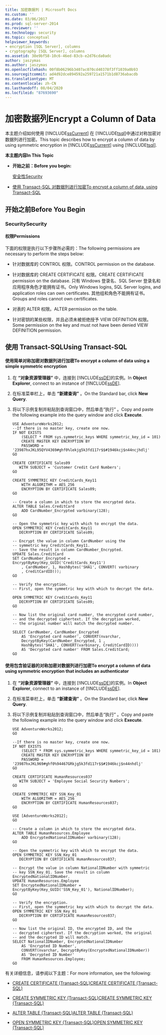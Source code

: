 ```yaml
---
title: 加密数据列 | Microsoft Docs
ms.custom: ''
ms.date: 03/06/2017
ms.prod: sql-server-2014
ms.reviewer: ''
ms.technology: security
ms.topic: conceptual
helpviewer_keywords:
- encryption [SQL Server], columns
- cryptography [SQL Server], columns
ms.assetid: 38e9bf58-10c6-46ed-83cb-e2d76cda0adc
author: jaszymas
ms.author: jaszymas
ms.openlocfilehash: 00f8b06296b3407ac070cd40378f3ff1039a0b93
ms.sourcegitcommit: ad4d92dce894592a259721a1571b1d8736abacdb
ms.translationtype: MT
ms.contentlocale: zh-CN
ms.lasthandoff: 08/04/2020
ms.locfileid: "87693690"
---
```

# <a name="encrypt-a-column-of-data"></a><span data-ttu-id="adcb2-102">加密数据列</span><span class="sxs-lookup"><span data-stu-id="adcb2-102">Encrypt a Column of Data</span></span>
  <span data-ttu-id="adcb2-103">本主题介绍如何使用 [!INCLUDE[ssCurrent](../../../includes/sscurrent-md.md)] 在 [!INCLUDE[tsql](../../../includes/tsql-md.md)]中通过对称加密对数据列进行加密。</span><span class="sxs-lookup"><span data-stu-id="adcb2-103">This topic describes how to encrypt a column of data by using symmetric encryption in [!INCLUDE[ssCurrent](../../../includes/sscurrent-md.md)] using [!INCLUDE[tsql](../../../includes/tsql-md.md)].</span></span>  
  
 <span data-ttu-id="adcb2-104">**本主题内容**</span><span class="sxs-lookup"><span data-stu-id="adcb2-104">**In This Topic**</span></span>  
  
-   <span data-ttu-id="adcb2-105">**开始之前：**</span><span class="sxs-lookup"><span data-stu-id="adcb2-105">**Before you begin:**</span></span>  
  
     [<span data-ttu-id="adcb2-106">安全性</span><span class="sxs-lookup"><span data-stu-id="adcb2-106">Security</span></span>](#Security)  
  
-   [<span data-ttu-id="adcb2-107">使用 Transact-SQL 对数据列进行加密</span><span class="sxs-lookup"><span data-stu-id="adcb2-107">To encrypt a column of data, using Transact-SQL</span></span>](#TsqlProcedure)  
  
##  <a name="before-you-begin"></a><a name="BeforeYouBegin"></a> <span data-ttu-id="adcb2-108">开始之前</span><span class="sxs-lookup"><span data-stu-id="adcb2-108">Before You Begin</span></span>  
  
###  <a name="security"></a><a name="Security"></a> <span data-ttu-id="adcb2-109">Security</span><span class="sxs-lookup"><span data-stu-id="adcb2-109">Security</span></span>  
  
####  <a name="permissions"></a><a name="Permissions"></a> <span data-ttu-id="adcb2-110">权限</span><span class="sxs-lookup"><span data-stu-id="adcb2-110">Permissions</span></span>  
 <span data-ttu-id="adcb2-111">下面的权限是执行以下步骤所必需的：</span><span class="sxs-lookup"><span data-stu-id="adcb2-111">The following permissions are necessary to perform the steps below:</span></span>  
  
-   <span data-ttu-id="adcb2-112">针对数据库的 CONTROL 权限。</span><span class="sxs-lookup"><span data-stu-id="adcb2-112">CONTROL permission on the database.</span></span>  
  
-   <span data-ttu-id="adcb2-113">针对数据库的 CREATE CERTIFICATE 权限。</span><span class="sxs-lookup"><span data-stu-id="adcb2-113">CREATE CERTIFICATE permission on the database.</span></span> <span data-ttu-id="adcb2-114">只有 Windows 登录名、SQL Server 登录名和应用程序角色才能拥有证书。</span><span class="sxs-lookup"><span data-stu-id="adcb2-114">Only Windows logins, SQL Server logins, and application roles can own certificates.</span></span> <span data-ttu-id="adcb2-115">其他组和角色不能拥有证书。</span><span class="sxs-lookup"><span data-stu-id="adcb2-115">Groups and roles cannot own certificates.</span></span>  
  
-   <span data-ttu-id="adcb2-116">对表的 ALTER 权限。</span><span class="sxs-lookup"><span data-stu-id="adcb2-116">ALTER permission on the table.</span></span>  
  
-   <span data-ttu-id="adcb2-117">针对密钥的某些权限，并且必须未被拒绝授予 VIEW DEFINITION 权限。</span><span class="sxs-lookup"><span data-stu-id="adcb2-117">Some permission on the key and must not have been denied VIEW DEFINITION permission.</span></span>  
  
##  <a name="using-transact-sql"></a><a name="TsqlProcedure"></a> <span data-ttu-id="adcb2-118">使用 Transact-SQL</span><span class="sxs-lookup"><span data-stu-id="adcb2-118">Using Transact-SQL</span></span>  
  
#### <a name="to-encrypt-a-column-of-data-using-a-simple-symmetric-encryption"></a><span data-ttu-id="adcb2-119">使用简单对称加密对数据列进行加密</span><span class="sxs-lookup"><span data-stu-id="adcb2-119">To encrypt a column of data using a simple symmetric encryption</span></span>  
  
1.  <span data-ttu-id="adcb2-120">在 **“对象资源管理器”** 中，连接到 [!INCLUDE[ssDE](../../../includes/ssde-md.md)]的实例。</span><span class="sxs-lookup"><span data-stu-id="adcb2-120">In **Object Explorer**, connect to an instance of [!INCLUDE[ssDE](../../../includes/ssde-md.md)].</span></span>  
  
2.  <span data-ttu-id="adcb2-121">在标准菜单栏上，单击 **“新建查询”** 。</span><span class="sxs-lookup"><span data-stu-id="adcb2-121">On the Standard bar, click **New Query**.</span></span>  
  
3.  <span data-ttu-id="adcb2-122">将以下示例复制并粘贴到查询窗口中，然后单击“执行” 。</span><span class="sxs-lookup"><span data-stu-id="adcb2-122">Copy and paste the following example into the query window and click **Execute**.</span></span>  
  
    ```  
    USE AdventureWorks2012;  
    --If there is no master key, create one now.   
    IF NOT EXISTS   
        (SELECT * FROM sys.symmetric_keys WHERE symmetric_key_id = 101)  
        CREATE MASTER KEY ENCRYPTION BY   
        PASSWORD = '23987hxJKL95QYV4369#ghf0%lekjg5k3fd117r$$#1946kcj$n44ncjhdlj'  
    GO  
  
    CREATE CERTIFICATE Sales09  
       WITH SUBJECT = 'Customer Credit Card Numbers';  
    GO  
  
    CREATE SYMMETRIC KEY CreditCards_Key11  
        WITH ALGORITHM = AES_256  
        ENCRYPTION BY CERTIFICATE Sales09;  
    GO  
  
    -- Create a column in which to store the encrypted data.  
    ALTER TABLE Sales.CreditCard   
        ADD CardNumber_Encrypted varbinary(128);   
    GO  
  
    -- Open the symmetric key with which to encrypt the data.  
    OPEN SYMMETRIC KEY CreditCards_Key11  
       DECRYPTION BY CERTIFICATE Sales09;  
  
    -- Encrypt the value in column CardNumber using the  
    -- symmetric key CreditCards_Key11.  
    -- Save the result in column CardNumber_Encrypted.    
    UPDATE Sales.CreditCard  
    SET CardNumber_Encrypted = EncryptByKey(Key_GUID('CreditCards_Key11')  
        , CardNumber, 1, HashBytes('SHA1', CONVERT( varbinary  
        , CreditCardID)));  
    GO  
  
    -- Verify the encryption.  
    -- First, open the symmetric key with which to decrypt the data.  
  
    OPEN SYMMETRIC KEY CreditCards_Key11  
       DECRYPTION BY CERTIFICATE Sales09;  
    GO  
  
    -- Now list the original card number, the encrypted card number,  
    -- and the decrypted ciphertext. If the decryption worked,  
    -- the original number will match the decrypted number.  
  
    SELECT CardNumber, CardNumber_Encrypted   
        AS 'Encrypted card number', CONVERT(nvarchar,  
        DecryptByKey(CardNumber_Encrypted, 1 ,   
        HashBytes('SHA1', CONVERT(varbinary, CreditCardID))))  
        AS 'Decrypted card number' FROM Sales.CreditCard;  
    GO  
    ```  
  
#### <a name="to-encrypt-a-column-of-data-using-symmetric-encryption-that-includes-an-authenticator"></a><span data-ttu-id="adcb2-123">使用包含验证器的对称加密对数据列进行加密</span><span class="sxs-lookup"><span data-stu-id="adcb2-123">To encrypt a column of data using symmetric encryption that includes an authenticator</span></span>  
  
1.  <span data-ttu-id="adcb2-124">在 **“对象资源管理器”** 中，连接到 [!INCLUDE[ssDE](../../../includes/ssde-md.md)]的实例。</span><span class="sxs-lookup"><span data-stu-id="adcb2-124">In **Object Explorer**, connect to an instance of [!INCLUDE[ssDE](../../../includes/ssde-md.md)].</span></span>  
  
2.  <span data-ttu-id="adcb2-125">在标准菜单栏上，单击 **“新建查询”** 。</span><span class="sxs-lookup"><span data-stu-id="adcb2-125">On the Standard bar, click **New Query**.</span></span>  
  
3.  <span data-ttu-id="adcb2-126">将以下示例复制并粘贴到查询窗口中，然后单击“执行” 。</span><span class="sxs-lookup"><span data-stu-id="adcb2-126">Copy and paste the following example into the query window and click **Execute**.</span></span>  
  
    ```  
    USE AdventureWorks2012;  
    GO  
  
    --If there is no master key, create one now.   
    IF NOT EXISTS   
        (SELECT * FROM sys.symmetric_keys WHERE symmetric_key_id = 101)  
        CREATE MASTER KEY ENCRYPTION BY   
        PASSWORD = '23987hxJKL969#ghf0%94467GRkjg5k3fd117r$$#1946kcj$n44nhdlj'  
    GO  
  
    CREATE CERTIFICATE HumanResources037  
       WITH SUBJECT = 'Employee Social Security Numbers';  
    GO  
  
    CREATE SYMMETRIC KEY SSN_Key_01  
        WITH ALGORITHM = AES_256  
        ENCRYPTION BY CERTIFICATE HumanResources037;  
    GO  
  
    USE [AdventureWorks2012];  
    GO  
  
    -- Create a column in which to store the encrypted data.  
    ALTER TABLE HumanResources.Employee  
        ADD EncryptedNationalIDNumber varbinary(128);   
    GO  
  
    -- Open the symmetric key with which to encrypt the data.  
    OPEN SYMMETRIC KEY SSN_Key_01  
       DECRYPTION BY CERTIFICATE HumanResources037;  
  
    -- Encrypt the value in column NationalIDNumber with symmetric   
    -- key SSN_Key_01. Save the result in column EncryptedNationalIDNumber.  
    UPDATE HumanResources.Employee  
    SET EncryptedNationalIDNumber = EncryptByKey(Key_GUID('SSN_Key_01'), NationalIDNumber);  
    GO  
  
    -- Verify the encryption.  
    -- First, open the symmetric key with which to decrypt the data.  
    OPEN SYMMETRIC KEY SSN_Key_01  
       DECRYPTION BY CERTIFICATE HumanResources037;  
    GO  
  
    -- Now list the original ID, the encrypted ID, and the   
    -- decrypted ciphertext. If the decryption worked, the original  
    -- and the decrypted ID will match.  
    SELECT NationalIDNumber, EncryptedNationalIDNumber   
        AS 'Encrypted ID Number',  
        CONVERT(nvarchar, DecryptByKey(EncryptedNationalIDNumber))   
        AS 'Decrypted ID Number'  
        FROM HumanResources.Employee;  
    GO  
    ```  
  
 <span data-ttu-id="adcb2-127">有关详细信息，请参阅以下主题：</span><span class="sxs-lookup"><span data-stu-id="adcb2-127">For more information, see the following:</span></span>  
  
-   [<span data-ttu-id="adcb2-128">CREATE CERTIFICATE (Transact-SQL)</span><span class="sxs-lookup"><span data-stu-id="adcb2-128">CREATE CERTIFICATE &#40;Transact-SQL&#41;</span></span>](/sql/t-sql/statements/create-certificate-transact-sql)  
  
-   [<span data-ttu-id="adcb2-129">CREATE SYMMETRIC KEY &#40;Transact-SQL&#41;</span><span class="sxs-lookup"><span data-stu-id="adcb2-129">CREATE SYMMETRIC KEY &#40;Transact-SQL&#41;</span></span>](/sql/t-sql/statements/create-symmetric-key-transact-sql)  
  
-   [<span data-ttu-id="adcb2-130">ALTER TABLE (Transact-SQL)</span><span class="sxs-lookup"><span data-stu-id="adcb2-130">ALTER TABLE &#40;Transact-SQL&#41;</span></span>](/sql/t-sql/statements/alter-table-transact-sql)  
  
-   [<span data-ttu-id="adcb2-131">OPEN SYMMETRIC KEY (Transact-SQL)</span><span class="sxs-lookup"><span data-stu-id="adcb2-131">OPEN SYMMETRIC KEY &#40;Transact-SQL&#41;</span></span>](/sql/t-sql/statements/open-symmetric-key-transact-sql)  
  
  
